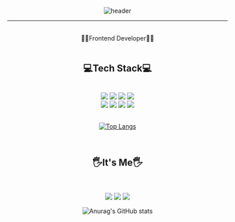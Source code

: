 <div align="center">
  
  ![header](https://capsule-render.vercel.app/api?type=transparent&text=HoSeonKim&fontColor=0057FF)
</div>
<hr/>
<br/>
<div align="center">👨‍💻Frontend Developer👨‍💻</div>
<br/>
<h2 align="center">
  💻Tech Stack💻
</h2>
<br/>
<div align="center">
  <img src="https://img.shields.io/badge/html5-E34F26?style=for-the-badge&logo=html5&logoColor=white">
  <img src="https://img.shields.io/badge/css3-1572B6?style=for-the-badge&logo=css3&logoColor=white">
  <img src="https://img.shields.io/badge/javascript-F7DF1E?style=for-the-badge&logo=javascript&logoColor=white">
  <img src="https://img.shields.io/badge/react-61DAFB?style=for-the-badge&logo=react&logoColor=white">
</div>
<div align="center">
  <img src="https://img.shields.io/badge/gitkraken-179287?style=for-the-badge&logo=gitkraken&logoColor=white">
  <img src="https://img.shields.io/badge/github-181717?style=for-the-badge&logo=github&logoColor=white">
  <img src="https://img.shields.io/badge/notion-000000?style=for-the-badge&logo=notion&logoColor=white">
  <img src="https://img.shields.io/badge/figma-F24E1E?style=for-the-badge&logo=figma&logoColor=white">
</div>
<br/>
<div align="center">

  [![Top Langs](https://github-readme-stats.vercel.app/api/top-langs/?username=hoseon07&layout=compact)](https://github.com/hoseon07/github-readme-stats)
</div>
<br/>
<h2 align="center">
  🖐️It's Me🖐️
</h2>
<br/>
<div align="center">
  
  <a href="mailto:a01081930429@gmail.com"><img src="https://img.shields.io/badge/Gmail-D14836?style=for-the-badge&logo=gmail&logoColor=white&link=mailto:choiheeyoung10@gmail.com"/></a>
  <a href="https://www.instagram.com/seon_04.02"><img src="https://img.shields.io/badge/Instagram-%23E4405F.svg?style=for-the-badge&logo=Instagram&logoColor=white&link=https://www.instagram.com/youn_nce"/></a>
  <a href="https://www.notion.so/PORTPOLIO-3827f927d19142e2a4e0a6806ad7db95?pvs=4"><img src="https://img.shields.io/badge/notion-000000?style=for-the-badge&logo=notion&logoColor=white&link=https://www.notion.so/PORTPOLIO-3827f927d19142e2a4e0a6806ad7db95?pvs=4"/></a>
</div>
<div align="center">

  ![Anurag's GitHub stats](https://github-readme-stats.vercel.app/api?username=hoseon07&show_icons=true&theme=radical)
</div>
